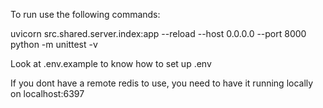 To run use the following commands:

uvicorn src.shared.server.index:app --reload --host 0.0.0.0 --port 8000
python -m unittest -v

Look at .env.example to know how to set up .env

If you dont have a remote redis to use, you need to have it running locally on localhost:6397
